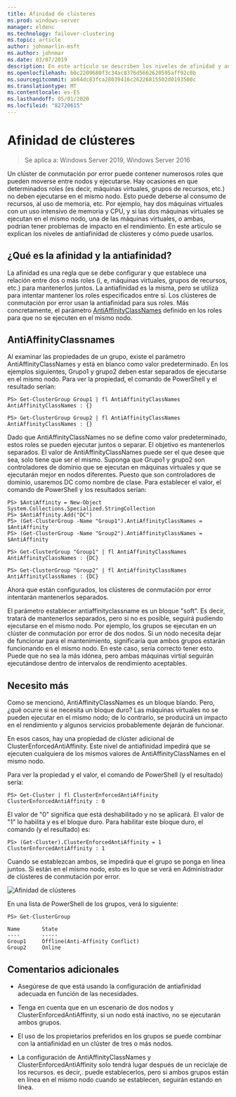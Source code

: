 ```yaml
---
title: Afinidad de clústeres
ms.prod: windows-server
manager: eldenc
ms.technology: failover-clustering
ms.topic: article
author: johnmarlin-msft
ms.author: johnmar
ms.date: 03/07/2019
description: En este artículo se describen los niveles de afinidad y antiafinidad de clústeres de conmutación por error
ms.openlocfilehash: b0c2209680f3c34ac8376d5662620595aff92c0b
ms.sourcegitcommit: ab64dc83fca28039416c26226815502d0193500c
ms.translationtype: MT
ms.contentlocale: es-ES
ms.lasthandoff: 05/01/2020
ms.locfileid: "82720615"
---
```

# <a name="cluster-affinity"></a>Afinidad de clústeres

> Se aplica a: Windows Server 2019, Windows Server 2016

Un clúster de conmutación por error puede contener numerosos roles que pueden moverse entre nodos y ejecutarse. Hay ocasiones en que determinados roles (es decir, máquinas virtuales, grupos de recursos, etc.) no deben ejecutarse en el mismo nodo.  Esto puede deberse al consumo de recursos, al uso de memoria, etc.  Por ejemplo, hay dos máquinas virtuales con un uso intensivo de memoria y CPU, y si las dos máquinas virtuales se ejecutan en el mismo nodo, una de las máquinas virtuales, o ambas, podrían tener problemas de impacto en el rendimiento.  En este artículo se explican los niveles de antiafinidad de clústeres y cómo puede usarlos.

## <a name="what-is-affinity-and-antiaffinity"></a>¿Qué es la afinidad y la antiafinidad?

La afinidad es una regla que se debe configurar y que establece una relación entre dos o más roles (i, e, máquinas virtuales, grupos de recursos, etc.) para mantenerlos juntos.  La antiafinidad es la misma, pero se utiliza para intentar mantener los roles especificados entre sí. Los clústeres de conmutación por error usan la antiafinidad para sus roles.  Más concretamente, el parámetro [AntiAffinityClassNames](https://docs.microsoft.com/previous-versions/windows/desktop/mscs/groups-antiaffinityclassnames) definido en los roles para que no se ejecuten en el mismo nodo.  

## <a name="antiaffinityclassnames"></a>AntiAffinityClassnames

Al examinar las propiedades de un grupo, existe el parámetro AntiAffinityClassNames y está en blanco como valor predeterminado.  En los ejemplos siguientes, Grupo1 y grupo2 deben estar separados de ejecutarse en el mismo nodo.  Para ver la propiedad, el comando de PowerShell y el resultado serían:

    PS> Get-ClusterGroup Group1 | fl AntiAffinityClassNames
    AntiAffinityClassNames : {}

    PS> Get-ClusterGroup Group2 | fl AntiAffinityClassNames
    AntiAffinityClassNames : {}

Dado que AntiAffinityClassNames no se define como valor predeterminado, estos roles se pueden ejecutar juntos o separar.  El objetivo es mantenerlos separados.  El valor de AntiAffinityClassNames puede ser el que desee que sea, solo tiene que ser el mismo.  Suponga que Grupo1 y grupo2 son controladores de dominio que se ejecutan en máquinas virtuales y que se ejecutarán mejor en nodos diferentes.  Puesto que son controladores de dominio, usaremos DC como nombre de clase.  Para establecer el valor, el comando de PowerShell y los resultados serían:

    PS> $AntiAffinity = New-Object System.Collections.Specialized.StringCollection
    PS> $AntiAffinity.Add("DC")
    PS> (Get-ClusterGroup -Name "Group1").AntiAffinityClassNames = $AntiAffinity
    PS> (Get-ClusterGroup -Name "Group2").AntiAffinityClassNames = $AntiAffinity

    PS> Get-ClusterGroup "Group1" | fl AntiAffinityClassNames
    AntiAffinityClassNames : {DC}

    PS> Get-ClusterGroup "Group2" | fl AntiAffinityClassNames
    AntiAffinityClassNames : {DC}

Ahora que están configurados, los clústeres de conmutación por error intentarán mantenerlos separados.  

El parámetro establecer antiaffinityclassname es un bloque "soft".  Es decir, tratará de mantenerlos separados, pero si no es posible, seguirá pudiendo ejecutarse en el mismo nodo.  Por ejemplo, los grupos se ejecutan en un clúster de conmutación por error de dos nodos.  Si un nodo necesita dejar de funcionar para el mantenimiento, significaría que ambos grupos estarán funcionando en el mismo nodo.  En este caso, sería correcto tener esto.  Puede que no sea la más idónea, pero ambas máquinas virtial seguirán ejecutándose dentro de intervalos de rendimiento aceptables.

## <a name="i-need-more"></a>Necesito más

Como se mencionó, AntiAffinityClassNames es un bloque blando.  Pero, ¿qué ocurre si se necesita un bloque duro?  Las máquinas virtuales no se pueden ejecutar en el mismo nodo; de lo contrario, se producirá un impacto en el rendimiento y algunos servicios probablemente dejarán de funcionar.

En esos casos, hay una propiedad de clúster adicional de ClusterEnforcedAntiAffinity.  Este nivel de antiafinidad impedirá que se ejecuten cualquiera de los mismos valores de AntiAffinityClassNames en el mismo nodo.

Para ver la propiedad y el valor, el comando de PowerShell (y el resultado) sería:

    PS> Get-Cluster | fl ClusterEnforcedAntiAffinity
    ClusterEnforcedAntiAffinity : 0

El valor de "0" significa que está deshabilitado y no se aplicará.  El valor de "1" lo habilita y es el bloque duro.  Para habilitar este bloque duro, el comando (y el resultado) es:

    PS> (Get-Cluster).ClusterEnforcedAntiAffinity = 1
    ClusterEnforcedAntiAffinity : 1

Cuando se establezcan ambos, se impedirá que el grupo se ponga en línea juntos.  Si están en el mismo nodo, esto es lo que se verá en Administrador de clústeres de conmutación por error.

![Afinidad de clústeres](media/Cluster-Affinity/Cluster-Affinity-1.png)

En una lista de PowerShell de los grupos, verá lo siguiente:

    PS> Get-ClusterGroup

    Name       State
    ----       -----
    Group1     Offline(Anti-Affinity Conflict)
    Group2     Online

## <a name="additional-comments"></a>Comentarios adicionales

- Asegúrese de que está usando la configuración de antiafinidad adecuada en función de las necesidades.
- Tenga en cuenta que en un escenario de dos nodos y ClusterEnforcedAntiAffinity, si un nodo está inactivo, no se ejecutarán ambos grupos.  

- El uso de los propietarios preferidos en los grupos se puede combinar con la antiafinidad en un clúster de tres o más nodos.
- La configuración de AntiAffinityClassNames y ClusterEnforcedAntiAffinity solo tendrá lugar después de un reciclaje de los recursos. es decir,. puede establecerlos, pero si ambos grupos están en línea en el mismo nodo cuando se establecen, seguirán estando en línea.
